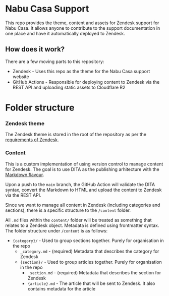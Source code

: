 # Nabu Casa Support
This repo provides the theme, content and assets for Zendesk support for Nabu Casa. It allows anyone to contribute to the support documentation in one place and have it automatically deployed to Zendesk.

## How does it work?
There are a few moving parts to this repository:

- Zendesk - Uses this repo as the theme for the Nabu Casa support website
- GitHub Actions - Responsible for deploying content to Zendesk via the REST API and uploading static assets to Cloudflare R2

# Folder structure
### Zendesk theme
The Zendesk theme is stored in the root of the repository as per the [requirements of Zendesk](https://support.zendesk.com/hc/en-us/articles/4408832476698-Setting-up-the-GitHub-integration-with-your-Guide-theme#topic_i3v_kyk_chb).

### Content
This is a custom implementation of using version control to manage content for Zendesk. The goal is to use DITA as the publishing arhitecture with the [Markdown flavour](https://www.dita-ot.org/dev/reference/markdown/markdown-dita-syntax).

Upon a push to the `main` branch, the GitHub Action will validate the DITA syntax, convert the Markdown to HTML and upload the content to Zendesk via the REST API.

Since we want to manage all content in Zendesk (including categories and sections), there is a specific structure to the `/content` folder.

All `.md` files within the `content/` folder will be treated as something that relates to a Zendesk object. Metadata is defined using frontmatter syntax. The folder structure under `/content` is as follows:

 
- `{category}/` - Used to group sections together. Purely for organisation in the repo
    - `_category.md` - (required) Metadata that describes the category for Zendesk
    - `{section}/` - Used to group articles together. Purely for organisation in the repo
        - `_section.md` - (required) Metadata that describes the section for Zendesk
        - `{article}.md` - The article that will be sent to Zendesk. It also contains metadata for the article